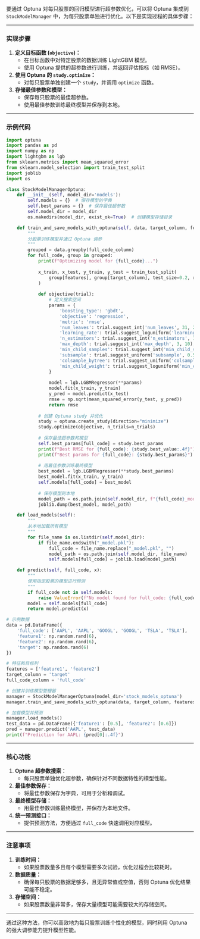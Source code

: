 要通过 Optuna 对每只股票的回归模型进行超参数优化，可以将 Optuna 集成到 `StockModelManager` 中，为每只股票单独进行优化。以下是实现过程的具体步骤：

------

### 实现步骤

1. **定义目标函数 (`objective`)：**
   - 在目标函数中对特定股票的数据训练 LightGBM 模型。
   - 使用 Optuna 提供的超参数进行训练，并返回评估指标（如 RMSE）。
2. **使用 Optuna 的 `study.optimize`：**
   - 对每只股票单独创建一个 `study`，并调用 `optimize` 函数。
3. **存储最佳参数和模型：**
   - 保存每只股票的最佳超参数。
   - 使用最佳参数训练最终模型并保存到本地。

------

### 示例代码

```python
import optuna
import pandas as pd
import numpy as np
import lightgbm as lgb
from sklearn.metrics import mean_squared_error
from sklearn.model_selection import train_test_split
import joblib
import os

class StockModelManagerOptuna:
    def __init__(self, model_dir='models'):
        self.models = {}  # 保存模型的字典
        self.best_params = {}  # 保存最佳超参数
        self.model_dir = model_dir
        os.makedirs(model_dir, exist_ok=True)  # 创建模型存储目录

    def train_and_save_models_with_optuna(self, data, target_column, features, full_code_column, n_trials=50):
        """
        分股票训练模型并通过 Optuna 调参
        """
        grouped = data.groupby(full_code_column)
        for full_code, group in grouped:
            print(f"Optimizing model for {full_code}...")
            
            x_train, x_test, y_train, y_test = train_test_split(
                group[features], group[target_column], test_size=0.2, random_state=42
            )
            
            def objective(trial):
                # 定义搜索空间
                params = {
                    'boosting_type': 'gbdt',
                    'objective': 'regression',
                    'metric': 'rmse',
                    'num_leaves': trial.suggest_int('num_leaves', 31, 255),
                    'learning_rate': trial.suggest_loguniform('learning_rate', 0.01, 0.2),
                    'n_estimators': trial.suggest_int('n_estimators', 100, 1000),
                    'max_depth': trial.suggest_int('max_depth', 3, 10),
                    'min_child_samples': trial.suggest_int('min_child_samples', 20, 100),
                    'subsample': trial.suggest_uniform('subsample', 0.5, 1.0),
                    'colsample_bytree': trial.suggest_uniform('colsample_bytree', 0.5, 1.0),
                    'min_child_weight': trial.suggest_loguniform('min_child_weight', 1e-3, 10)
                }
                
                model = lgb.LGBMRegressor(**params)
                model.fit(x_train, y_train)
                y_pred = model.predict(x_test)
                rmse = np.sqrt(mean_squared_error(y_test, y_pred))
                return rmse
            
            # 创建 Optuna study 并优化
            study = optuna.create_study(direction="minimize")
            study.optimize(objective, n_trials=n_trials)
            
            # 保存最佳超参数和模型
            self.best_params[full_code] = study.best_params
            print(f"Best RMSE for {full_code}: {study.best_value:.4f}")
            print(f"Best params for {full_code}: {study.best_params}")
            
            # 用最佳参数训练最终模型
            best_model = lgb.LGBMRegressor(**study.best_params)
            best_model.fit(x_train, y_train)
            self.models[full_code] = best_model
            
            # 保存模型到本地
            model_path = os.path.join(self.model_dir, f"{full_code}_model.pkl")
            joblib.dump(best_model, model_path)

    def load_models(self):
        """
        从本地加载所有模型
        """
        for file_name in os.listdir(self.model_dir):
            if file_name.endswith("_model.pkl"):
                full_code = file_name.replace("_model.pkl", "")
                model_path = os.path.join(self.model_dir, file_name)
                self.models[full_code] = joblib.load(model_path)

    def predict(self, full_code, x):
        """
        使用指定股票的模型进行预测
        """
        if full_code not in self.models:
            raise ValueError(f"No model found for full_code: {full_code}")
        model = self.models[full_code]
        return model.predict(x)

# 示例数据
data = pd.DataFrame({
    'full_code': ['AAPL', 'AAPL', 'GOOGL', 'GOOGL', 'TSLA', 'TSLA'],
    'feature1': np.random.rand(6),
    'feature2': np.random.rand(6),
    'target': np.random.rand(6)
})

# 特征和目标列
features = ['feature1', 'feature2']
target_column = 'target'
full_code_column = 'full_code'

# 创建并训练模型管理器
manager = StockModelManagerOptuna(model_dir='stock_models_optuna')
manager.train_and_save_models_with_optuna(data, target_column, features, full_code_column, n_trials=20)

# 加载模型并预测
manager.load_models()
test_data = pd.DataFrame({'feature1': [0.5], 'feature2': [0.6]})
pred = manager.predict('AAPL', test_data)
print(f"Prediction for AAPL: {pred[0]:.4f}")
```

------

### 核心功能

1. **Optuna 超参数搜索：**
   - 每只股票单独优化超参数，确保针对不同数据特性的模型性能。
2. **最佳参数保存：**
   - 将最佳参数保存为字典，可用于分析和调试。
3. **最终模型存储：**
   - 用最佳参数训练最终模型，并保存为本地文件。
4. **统一预测接口：**
   - 提供预测方法，方便通过 `full_code` 快速调用对应模型。

------

### 注意事项

1. **训练时间：**
   - 如果股票数量多且每个模型需要多次试验，优化过程会比较耗时。
2. **数据质量：**
   - 确保每只股票的数据足够多，且无异常值或空值，否则 Optuna 优化结果可能不稳定。
3. **存储空间：**
   - 如果股票数量非常多，保存大量模型可能需要较大的存储空间。

------

通过这种方法，你可以高效地为每只股票训练个性化的模型，同时利用 Optuna 的强大调参能力提升模型性能。